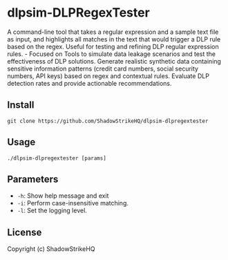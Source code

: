 # dlpsim-DLPRegexTester
A command-line tool that takes a regular expression and a sample text file as input, and highlights all matches in the text that would trigger a DLP rule based on the regex. Useful for testing and refining DLP regular expression rules. - Focused on Tools to simulate data leakage scenarios and test the effectiveness of DLP solutions. Generate realistic synthetic data containing sensitive information patterns (credit card numbers, social security numbers, API keys) based on regex and contextual rules. Evaluate DLP detection rates and provide actionable recommendations.

## Install
`git clone https://github.com/ShadowStrikeHQ/dlpsim-dlpregextester`

## Usage
`./dlpsim-dlpregextester [params]`

## Parameters
- `-h`: Show help message and exit
- `-i`: Perform case-insensitive matching.
- `-l`: Set the logging level.

## License
Copyright (c) ShadowStrikeHQ
